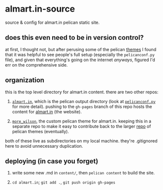 # almart.in-source
source &amp; config for almart.in pelican static site.  

## does this even need to be in version control?
at first, I thought not, but after perusing some of the pelican [themes](https://github.com/getpelican/pelican-themes) I found that it was helpful to see people's full setup (especially the `pelicanconf.py` file), and given that everything's going on the internet _anyways_, figured I'd err on the comprehensive side.

## organization
this is the top level directory for almart.in content.  there are two other repos:

1. [`almart.in`](https://github.com/almartin82/almart.in), which is the pelican output directory (look at [`pelicanconf.py`](https://github.com/almartin82/almart.in-source/blob/master/pelicanconf.py) for more detail). pushing to the `gh-pages` branch of this repo hosts the content for [almart.in](http://almart.in/) (the website).

2. [`more_wilson`](https://github.com/almartin82/more_wislon), the custom pelican theme for almart.in.  keeping this in a separate repo to make it easy to  contribute back to the larger [repo](https://github.com/getpelican/pelican-themes) of pelican themes (eventually).

both of these live as subdirectories on my local machine.  they're .gitignored here to avoid unnecessary duplication.  

## deploying (in case you forget)

1. write some new .md in `content/`, then `pelican content` to build the site.

2. `cd almart.in`; `git add .`, `git push origin gh-pages`
 